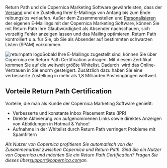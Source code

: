 Return Path und die Copernica Marketing Software gewährleisten, dass der
[Versand](./send-emailings-to-relations.md "Versand")
und die Zustellung Ihrer E-Mailings von Anfang bis zum Ende reibungslos
verlaufen. Außer dem Zusammenstellen und
[Personalisieren](./create-clever-emailings.md "personalisieren")
der eigenen E-Mailings mit der Copernica Marketing Software, können Sie
mit Return Path Ihre Glaubwürdigkeit als Absender nachschauen, sich
vorzeitig Fehler anzeigen lassen und das Mailing optimieren. Return Path
kontrolliert u.a. für Sie, ob Sie als Absender auf bestimmten schwarzen
Listen (SPAM) vorkommen.

![returnpath logo](Copernicacom/returnpath-logo.png)Sobald Ihre
E-Mailings zugestellt sind, können Sie über Copernica ein Return Path
Certification anfragen. Mit diesem Zertifikat kommen Sie auf die
weltweit größte Whitelist. Dadurch  wird das Online-Vertrauen in Sie
enorm gesteigert. Zusätzlich dazu haben Sie eine verbesserte Zustellung
in mehr als 1,8 Milliarden Posteingängen weltweit.

Vorteile Return Path Certification
----------------------------------

Vorteile, die man als Kunde der Copernica Marketing Software genießt:

-   Verbesserte und konstante Inbox Placement Rate (IPR)
-   Direkte Aktivierung von aufgenommenen Links sowie direktes Anzeigen
    von Abbildungen in Hotmail & Yahoo!
-   Aufnahme in der Whitelist durch Return Path verringert Probleme mit
    Spamfiltern

*Als Nutzer von Copernica profitieren Sie automatisch von der
Zusammenarbeit zwischen Copernica und Return Path. Sind Sie ein Nutzer
von Copernica und möchten Sie ein Return Path Certification? Fragen Sie
dieses
über*[*support@copernica.com*](mailto:support@copernica.com "support@copernica.com")*an.*
